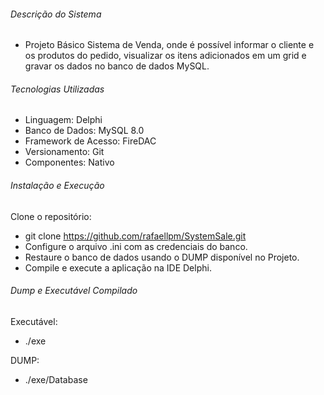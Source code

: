###### Descrição do Sistema ######

   - Projeto Básico Sistema de Venda, onde é possível informar o cliente e os produtos do pedido, visualizar os itens adicionados em um grid e gravar os dados no banco de dados MySQL.

###### Tecnologias Utilizadas #######

   - Linguagem: Delphi
   - Banco de Dados: MySQL 8.0
   - Framework de Acesso: FireDAC
   - Versionamento: Git
   - Componentes: Nativo

###### Instalação e Execução ###### 

 Clone o repositório:

   - git clone https://github.com/rafaellpm/SystemSale.git
   - Configure o arquivo .ini com as credenciais do banco.
   - Restaure o banco de dados usando o DUMP disponível no Projeto.
   - Compile e execute a aplicação na IDE Delphi.

###### Dump e Executável Compilado ###### 

Executável:
   - ./exe

DUMP:
   - ./exe/Database